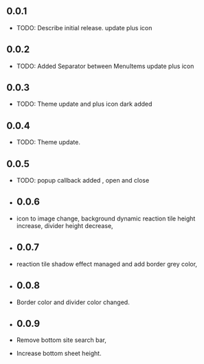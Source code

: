 ## 0.0.1

* TODO: Describe initial release.
  update plus icon

## 0.0.2
* TODO: Added Separator between MenuItems
  update plus icon

## 0.0.3
* TODO: Theme update and plus icon dark added

## 0.0.4
* TODO: Theme update.

## 0.0.5
* TODO: popup callback added , open and close

* ## 0.0.6
* icon to image change,
  background dynamic
  reaction tile height increase,
  divider  height decrease,

* ## 0.0.7
* reaction tile shadow effect managed and add border grey color,

* ## 0.0.8
* Border color and divider color changed.

* ## 0.0.9
* Remove bottom site search bar,
* Increase bottom sheet height.